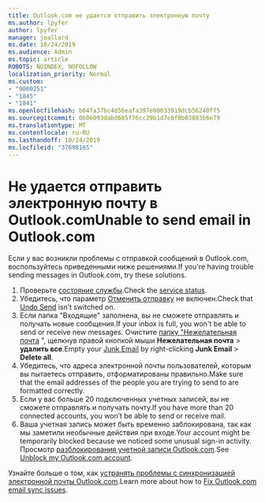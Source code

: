 ```yaml
---
title: Outlook.com не удается отправить электронную почту
ms.author: lpyfer
author: lpyfer
manager: joallard
ms.date: 10/24/2019
ms.audience: Admin
ms.topic: article
ROBOTS: NOINDEX, NOFOLLOW
localization_priority: Normal
ms.custom:
- "9000251"
- "1845"
- "1841"
ms.openlocfilehash: b04fa37bc4d56eafa397e00033919dcb56240ff5
ms.sourcegitcommit: 0b06093dabd685f76cc39b1d7c0f8b03883b6e79
ms.translationtype: MT
ms.contentlocale: ru-RU
ms.lasthandoff: 10/24/2019
ms.locfileid: "37698165"
---
```

# <a name="unable-to-send-email-in-outlookcom"></a><span data-ttu-id="f37fe-102">Не удается отправить электронную почту в Outlook.com</span><span class="sxs-lookup"><span data-stu-id="f37fe-102">Unable to send email in Outlook.com</span></span>

<span data-ttu-id="f37fe-103">Если у вас возникли проблемы с отправкой сообщений в Outlook.com, воспользуйтесь приведенными ниже решениями.</span><span class="sxs-lookup"><span data-stu-id="f37fe-103">If you're having trouble sending messages in Outlook.com, try these solutions.</span></span>

1. <span data-ttu-id="f37fe-104">Проверьте [состояние службы](https://go.microsoft.com/fwlink/p/?linkid=837482).</span><span class="sxs-lookup"><span data-stu-id="f37fe-104">Check the [service status](https://go.microsoft.com/fwlink/p/?linkid=837482).</span></span> 
2. <span data-ttu-id="f37fe-105">Убедитесь, что параметр [Отменить отправку](https://outlook.live.com/mail/options/mail/messageContent/undoSend) не включен.</span><span class="sxs-lookup"><span data-stu-id="f37fe-105">Check that [Undo Send](https://outlook.live.com/mail/options/mail/messageContent/undoSend) isn’t switched on.</span></span>
3. <span data-ttu-id="f37fe-106">Если папка "Входящие" заполнена, вы не сможете отправлять и получать новые сообщения.</span><span class="sxs-lookup"><span data-stu-id="f37fe-106">If your inbox is full, you won't be able to send or receive new messages.</span></span> <span data-ttu-id="f37fe-107">Очистите [папку "Нежелательная почта](https://outlook.live.com/mail/junkemail) ", щелкнув правой кнопкой мыши **Нежелательная почта** > **удалить все**.</span><span class="sxs-lookup"><span data-stu-id="f37fe-107">Empty your [Junk Email](https://outlook.live.com/mail/junkemail) by right-clicking **Junk Email** > **Delete all**.</span></span>
4. <span data-ttu-id="f37fe-108">Убедитесь, что адреса электронной почты пользователей, которым вы пытаетесь отправить, отформатированы правильно.</span><span class="sxs-lookup"><span data-stu-id="f37fe-108">Make sure that the email addresses of the people you are trying to send to are formatted correctly.</span></span>
5. <span data-ttu-id="f37fe-109">Если у вас больше 20 подключенных учетных записей, вы не сможете отправлять и получать почту.</span><span class="sxs-lookup"><span data-stu-id="f37fe-109">If you have more than 20 connected accounts, you won’t be able to send or receive mail.</span></span>
6. <span data-ttu-id="f37fe-110">Ваша учетная запись может быть временно заблокирована, так как мы заметили необычные действия при входе.</span><span class="sxs-lookup"><span data-stu-id="f37fe-110">Your account might be temporarily blocked because we noticed some unusual sign-in activity.</span></span> <span data-ttu-id="f37fe-111">Просмотр [разблокирования учетной записи Outlook.com](https://support.office.com/article/f4ad2701-d166-4d8b-8a6a-9af2a1f8a4c4).</span><span class="sxs-lookup"><span data-stu-id="f37fe-111">See [Unblock my Outlook.com account](https://support.office.com/article/f4ad2701-d166-4d8b-8a6a-9af2a1f8a4c4).</span></span>

<span data-ttu-id="f37fe-112">Узнайте больше о том, как [устранять проблемы с синхронизацией электронной почты Outlook.com](https://support.office.com/article/d39e3341-8d79-4bf1-b3c7-ded602233642).</span><span class="sxs-lookup"><span data-stu-id="f37fe-112">Learn more about how to [Fix Outlook.com email sync issues](https://support.office.com/article/d39e3341-8d79-4bf1-b3c7-ded602233642).</span></span>